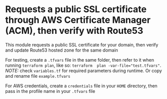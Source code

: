 # Requests a public SSL certificate through AWS Certificate Manager (ACM), then verify with Route53

This module requests a public SSL certificate for your domain, then verify and update Route53 hosted zone for the same domain


For testing, create a `.tfvars` file in the same folder, then refer to it  when running `terraform plan`, like so: `terraform  plan -var-file="test.tfvars"`. *NOTE:* check `variables.tf` for required parameters during runtime. Or copy and rename file `example.tfvars`

For AWS credentials, create a `credentials` file in your `HOME` directory, then pass in the profile name in your `.tfvars` file
